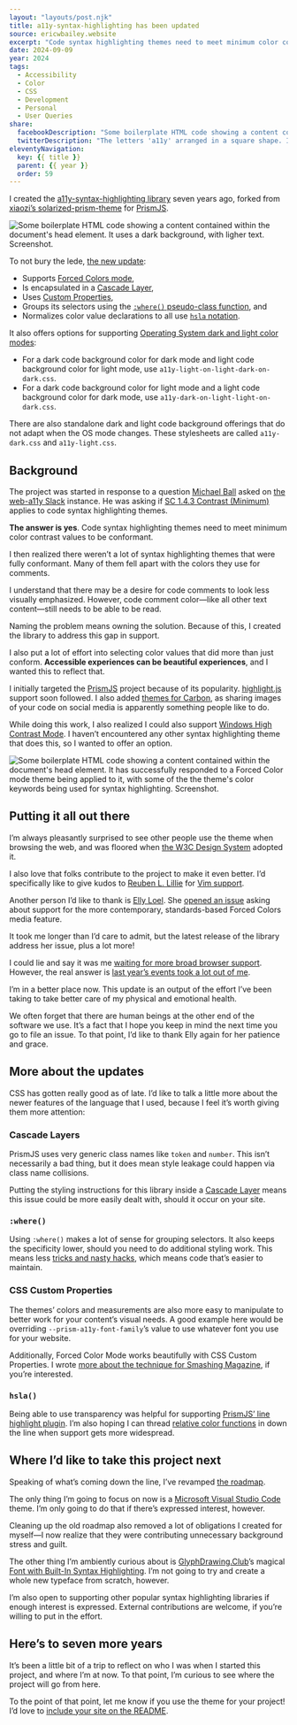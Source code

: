 ```yaml
---
layout: "layouts/post.njk"
title: a11y-syntax-highlighting has been updated
source: ericwbailey.website
excerpt: "Code syntax highlighting themes need to meet minimum color contrast values"
date: 2024-09-09
year: 2024
tags:
  - Accessibility
  - Color
  - CSS
  - Development
  - Personal
  - User Queries
share:
  facebookDescription: "Some boilerplate HTML code showing a content contained within the document's head element. It uses a dark background, with ligher text. Screenshot."
  twitterDescription: "The letters 'a11y' arranged in a square shape. It uses a dark background, with ligher text."
eleventyNavigation:
  key: {{ title }}
  parent: {{ year }}
  order: 59
---
```


I created the [a11y-syntax-highlighting library](https://github.com/ericwbailey/a11y-syntax-highlighting) seven years ago, forked from [xiaozi’s solarized-prism-theme](https://github.com/xiaozi/solarized-prism-theme) for [PrismJS](https://prismjs.com/).

<img
  alt="Some boilerplate HTML code showing a content contained within the document's head element. It uses a dark background, with ligher text. Screenshot."
  loading="lazy"
  src="{{ '/img/posts/a11y-syntax-highlighting-has-been-updated/a11y-dark.png' | url }}" />

To not bury the lede, [the new update](https://github.com/ericwbailey/a11y-syntax-highlighting/releases):

- Supports [Forced Colors mode](https://developer.mozilla.org/en-US/docs/Web/CSS/@media/forced-colors),
- Is encapsulated in a [Cascade Layer](https://developer.mozilla.org/en-US/docs/Learn/CSS/Building_blocks/Cascade_layers),
- Uses [Custom Properties](https://developer.mozilla.org/en-US/docs/Web/CSS/--*),
- Groups its selectors using the [`:where()` pseudo-class function](https://developer.mozilla.org/en-US/docs/Web/CSS/:where), and
- Normalizes color value declarations to all use [`hsla` notation](https://developer.mozilla.org/en-US/docs/Web/CSS/color_value/hsl).

It also offers options for supporting [Operating System dark and light color modes](https://developer.mozilla.org/en-US/docs/Web/CSS/@media/prefers-color-scheme):

- For a dark code background color for dark mode and light code background color for light mode, use `a11y-light-on-light-dark-on-dark.css`.
- For a dark code background color for light mode and a light code background color for dark mode, use `a11y-dark-on-light-light-on-dark.css`.

There are also standalone dark and light code background offerings that do not adapt when the OS mode changes. These stylesheets are called `a11y-dark.css` and `a11y-light.css`.

## Background

The project was started in response to a question [Michael Ball](https://mball.co/) asked on [the web-a11y Slack](https://web-a11y.slack.com/) instance. He was asking if [SC 1.4.3 Contrast (Minimum)](https://www.w3.org/WAI/WCAG22/Understanding/contrast-minimum.html) applies to code syntax highlighting themes.

**The answer is yes**. Code syntax highlighting themes need to meet minimum color contrast values to be conformant.

I then realized there weren’t a lot of syntax highlighting themes that were fully conformant. Many of them fell apart with the colors they use for comments.

I understand that there may be a desire for code comments to look less visually emphasized. However, code comment color—like all other text content—still needs to be able to be read.

Naming the problem means owning the solution. Because of this, I created the library to address this gap in support.

I also put a lot of effort into selecting color values that did more than just conform. **Accessible experiences can be beautiful experiences**, and I wanted this to reflect that.

I initially targeted the [PrismJS](https://prismjs.com/) project because of its popularity. [highlight.js](https://highlightjs.org/) support soon followed. I also added [themes for Carbon](https://carbon.now.sh/?bg=rgba%28171%2C+184%2C+195%2C+1%29&t=a11y-dark&wt=none&l=auto&ds=true&dsyoff=20px&dsblur=68px&wc=true&wa=true&pv=56px&ph=56px&ln=false&fl=1&fm=Hack&fs=14px&lh=133%25&si=false&es=2x&wm=false), as sharing images of your code on social media is apparently something people like to do.

While doing this work, I also realized I could also support [Windows High Contrast Mode](https://support.microsoft.com/en-us/windows/change-color-contrast-in-windows-fedc744c-90ac-69df-aed5-c8a90125e696#WindowsVersion=Windows_10). I haven’t encountered any other syntax highlighting theme that does this, so I wanted to offer an option.

<img
  alt="Some boilerplate HTML code showing a content contained within the document's head element. It has successfully responded to a Forced Color mode theme being applied to it, with some of the the theme's color keywords being used for syntax highlighting. Screenshot."
  loading="lazy"
  src="{{ '/img/posts/a11y-syntax-highlighting-has-been-updated/a11y-forced-colors.png' | url }}" />

## Putting it all out there

I’m always pleasantly surprised to see other people use the theme when browsing the web, and was floored when [the W3C Design System](https://design-system.w3.org/) adopted it.

I also love that folks contribute to the project to make it even better. I’d specifically like to give kudos to [Reuben L. Lillie](https://reubenlillie.com/) for [Vim support](https://github.com/ericwbailey/a11y-syntax-highlighting/tree/main/dist/vim).

Another person I’d like to thank is [Elly Loel](https://www.ellyloel.com/). She [opened an issue](https://github.com/ericwbailey/a11y-syntax-highlighting/issues/6) asking about support for the more contemporary, standards-based Forced Colors media feature.

It took me longer than I’d care to admit, but the latest release of the library address her issue, plus a lot more!

I could lie and say it was me [waiting for more broad browser support](https://css-tricks.com/evergreen-does-not-mean-immediately-available/). However, the real answer is [last year’s events took a lot out of me](https://ericwbailey.website/published/modern-health-frameworks-performance-and-harm/).

I’m in a better place now. This update is an output of the effort I’ve been taking to take better care of my physical and emotional health.

We often forget that there are human beings at the other end of the software we use. It’s a fact that I hope you keep in mind the next time you go to file an issue. To that point, I’d like to thank Elly again for her patience and grace.

## More about the updates

CSS has gotten really good as of late. I’d like to talk a little more about the newer features of the language that I used, because I feel it’s worth giving them more attention:

### Cascade Layers

PrismJS uses very generic class names like `token` and `number`. This isn’t necessarily a bad thing, but it does mean style leakage could happen via class name collisions.

Putting the styling instructions for this library inside a [Cascade Layer](https://css-tricks.com/css-cascade-layers/) means this issue could be more easily dealt with, should it occur on your site.

### `:where()`

Using `:where()` makes a lot of sense for grouping selectors. It also keeps the specificity lower, should you need to do additional styling work. This means less [tricks and nasty hacks](https://cirrus.twiddles.com/blog/2024/08/21/double-your-specificity-with-this-one-weird-trick/), which means code that’s easier to maintain.

### CSS Custom Properties

The themes’ colors and measurements are also more easy to manipulate to better work for your content’s visual needs. A good example here would be overriding `--prism-a11y-font-family`’s value to use whatever font you use for your website.

Additionally, Forced Color Mode works beautifully with CSS Custom Properties. I wrote [more about the technique for Smashing Magazine](https://www.smashingmagazine.com/2022/03/windows-high-contrast-colors-mode-css-custom-properties/), if you’re interested.

### `hsla()`
Being able to use transparency was helpful for supporting [PrismJS’ line highlight plugin](https://prismjs.com/plugins/line-highlight/). I’m also hoping I can thread [relative color functions](https://developer.mozilla.org/en-US/docs/Web/CSS/CSS_colors/Relative_colors) in down the line when support gets more widespread.

## Where I’d like to take this project next

Speaking of what’s coming down the line, I’ve revamped [the roadmap](https://github.com/ericwbailey/a11y-syntax-highlighting?tab=readme-ov-file#roadmap).

The only thing I’m going to focus on now is a [Microsoft Visual Studio Code](https://code.visualstudio.com/) theme. I’m only going to do that if there’s expressed interest, however.

Cleaning up the old roadmap also removed a lot of obligations I created for myself—I now realize that they were contributing unnecessary background stress and guilt.

The other thing I’m ambiently curious about is [GlyphDrawing.Club](https://blog.glyphdrawing.club/)’s magical [Font with Built-In Syntax Highlighting](https://blog.glyphdrawing.club/font-with-built-in-syntax-highlighting/). I’m not going to try and create a whole new typeface from scratch, however.

I’m also open to supporting other popular syntax highlighting libraries if enough interest is expressed. External contributions are welcome, if you’re willing to put in the effort.

## Here’s to seven more years

It’s been a little bit of a trip to reflect on who I was when I started this project, and where I’m at now. To that point, I’m curious to see where the project will go from here.

To the point of that point, let me know if you use the theme for your project! I’d love to [include your site on the README](https://github.com/ericwbailey/a11y-syntax-highlighting?tab=readme-ov-file#used-by).

